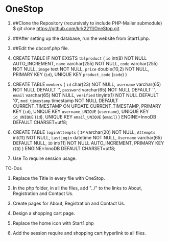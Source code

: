 # OneStop
1.  ##Clone the Repository (recursively to include PHP-Mailer submodule)
    $ git clone https://github.com/krk2211/OneStop.git

2. ##After setting up the database, run the website from Start1.php.

3. ##Edit the dbconf.php file.

4. CREATE TABLE IF NOT EXISTS `tblproduct` (
  `id` int(8) NOT NULL AUTO_INCREMENT,
  `name` varchar(255) NOT NULL,
  `code` varchar(255) NOT NULL,
  `image` text NOT NULL,
  `price` double(10,2) NOT NULL,
  PRIMARY KEY (`id`),
  UNIQUE KEY `product_code` (`code`)
)

5. CREATE TABLE `members` (
  `id` char(23) NOT NULL,
  `username` varchar(65) NOT NULL DEFAULT '',
  `password` varchar(65) NOT NULL DEFAULT '',
  `email` varchar(65) NOT NULL,
  `verified` tinyint(1) NOT NULL DEFAULT '0',
  `mod_timestamp` timestamp NOT NULL DEFAULT CURRENT_TIMESTAMP ON UPDATE CURRENT_TIMESTAMP,
  PRIMARY KEY (`id`),
  UNIQUE KEY `username_UNIQUE` (`username`),
  UNIQUE KEY `id_UNIQUE` (`id`),
  UNIQUE KEY `email_UNIQUE` (`email`)
) ENGINE=InnoDB DEFAULT CHARSET=utf8;

6. CREATE TABLE `loginAttempts` (
  `IP` varchar(20) NOT NULL,
  `Attempts` int(11) NOT NULL,
  `LastLogin` datetime NOT NULL,
  `Username` varchar(65) DEFAULT NULL,
  `ID` int(11) NOT NULL AUTO_INCREMENT,
  PRIMARY KEY (`ID`)
) ENGINE=InnoDB DEFAULT CHARSET=utf8;

7. Use <?php require "login/loginheader.php"; ?> To require session usage.


TO-Dos

1. Replace the Title in every file with OneStop.

2. In the php folder, in all the files, add "../" to the links to About, Registration and Contact Us.

3. Create pages for About, Registration and Contact Us.

4. Design a shopping cart page.

5. Replace the home icon with Start1.php

6. Add the session require and shopping cart hyperlink to all files.
